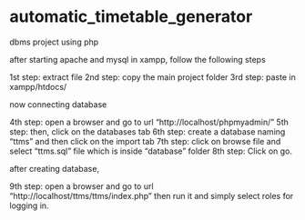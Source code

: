 # automatic_timetable_generator
 dbms project using php

 after starting apache and mysql in xampp, follow the following steps


1st step: extract file
2nd step: copy the main project folder
3rd step: paste in xampp/htdocs/

now connecting database

4th step: open a browser and go to url “http://localhost/phpmyadmin/”
5th step: then, click on the databases tab
6th step: create a database naming “ttms” and then click on the import tab
7th step: click on browse file and select “ttms.sql” file which is inside “database” folder
8th step: Click on go.

after creating database,

9th step: open a browser and go to url “http://localhost/ttms/ttms/index.php”
then run it and simply select roles for logging in.


